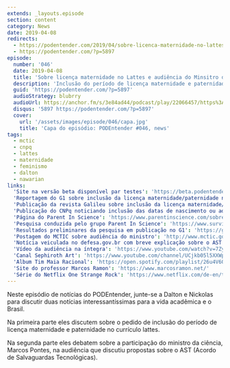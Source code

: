 ```yaml
---
extends: _layouts.episode
section: content
category: News
date: 2019-04-08
redirects:
  - https://podentender.com/2019/04/sobre-licenca-maternidade-no-lattes-e-ast.html
  - https://podentender.com/?p=5897
episode:
  number: '046'
  date: 2019-04-08
  title: 'Sobre licença maternidade no Lattes e audiência do Minsitro da Ciência Marcos Pontes sobre o AST'
  description: 'Inclusão do período de licença maternidade e paternidade no currículo lattes. Marcos Pontes esclarece o AST (Acordo de Salvaguardas Tecnológicas).'
  guid: 'https://podentender.com/?p=5897'
  audioStrategy: blubrry
  audioUrl: https://anchor.fm/s/3e84ad44/podcast/play/22066457/https%3A%2F%2Fd3ctxlq1ktw2nl.cloudfront.net%2Fstaging%2F2020-10-3%2F125107018-44100-2-adc6d80875df2269.mp3
  disqus: '5897 https://podentender.com/?p=5897'
  cover:
    url: '/assets/images/episode/046/capa.jpg'
    title: 'Capa do episódio: PODEntender #046, news'
tags:
  - mctic
  - cnpq
  - lattes
  - maternidade
  - feminismo
  - dalton
  - nawarian
links:
  'Site na versão beta disponível par testes': 'https://beta.podentender.com/'
  'Reportagem do G1 sobre inclusão da licença maternidade/paternidade no Lattes': 'https://g1.globo.com/ciencia-e-saude/noticia/2019/03/27/apos-pedido-de-cientistas-cnpq-ira-incluir-periodo-de-licenca-maternidade-e-paternidade-no-curriculo-lattes.ghtml'
  'Publicação da revista Galileu sobre inclusão da licença maternidade/paternidade no Lattes': 'https://revistagalileu.globo.com/Ciencia/noticia/2019/03/curriculo-lattes-permitira-inclusao-de-licenca-maternidade-e-paternidade.html'
  'Publicação do CNPq noticiando inclusão das datas de nascimento ou adoção de filhos no Lattes': 'http://www.cnpq.br/web/guest/noticiasviews/-/journal_content/56_INSTANCE_a6MO/10157/7197016'
  'Página do Parent In Science': 'https://www.parentinscience.com/sobre-o-parent-in-science'
  'Pesquisa conduzida pelo grupo Parent In Science': 'https://www.survio.com/survey/d/T5X3Q3M9W4B3T8H5J'
  'Resultados preliminares da pesquisa em publicação no G1': 'https://g1.globo.com/ciencia-e-saude/noticia/2018/11/13/cientistas-mulheres-pedem-inclusao-de-periodo-de-licenca-maternidade-no-curriculo-lattes.ghtml'
  'Postagem do MCTIC sobre audiência do ministro': 'http://www.mctic.gov.br/mctic/opencms/salaImprensa/noticias/arquivos/2019/03/Ministro_Marcos_Pontes_apresenta_acordo_de_Alcantara_nesta_quintafeira_28_no_Senado.html'
  'Notícia veiculada no defesa.gov.br com breve explicação sobre o AST': 'https://www.defesa.gov.br/noticias/53840-acordo-de-salvaguardas-tecnologicas-possibilita-destravar-uso-comercial-do-centro-de-lancamentos-de-alcantara'
  'Vídeo da audiência na íntegra': 'https://www.youtube.com/watch?v=7ZySBgCcUNs'
  'Canal Sephiroth Art': 'https://www.youtube.com/channel/UCjkb05l5XXWpwH3_Mjd691Q'
  'Album Tim Maia Racional': 'https://open.spotify.com/playlist/26u4V6QK7XpR5v1dm0IwZ1'
  'Site do professor Marcos Ramon': 'https://www.marcosramon.net/'
  'Série do Netflix One Strange Rock': 'https://www.netflix.com/de-en/title/81071666'
---
```

Neste episódio de notícias do PODEntender, junte-se a Dalton e Nickolas para discutir duas notícias interessantíssimas para a vida acadêmica e o Brasil.

Na primeira parte eles discutem sobre o pedido de inclusão do período de licença maternidade e paternidade no currículo lattes.

Na segunda parte eles debatem sobre a participação do ministro da ciência, Marcos Pontes, na audiência que discutiu propostas sobre o AST (Acordo de Salvaguardas Tecnológicas).

